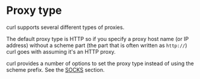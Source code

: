 # Proxy type

curl supports several different types of proxies.

The default proxy type is HTTP so if you specify a proxy host name (or IP
address) without a scheme part (the part that is often written as `http://`)
curl goes with assuming it's an HTTP proxy.

curl provides a number of options to set the proxy type instead of using the
scheme prefix. See the [SOCKS](socks.md) section.
